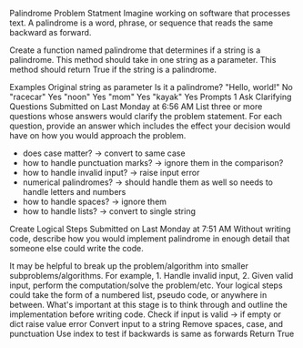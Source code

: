 Palindrome
Problem Statment
Imagine working on software that processes text. A palindrome is a word, phrase, or sequence that reads the same backward as forward.

Create a function named palindrome that determines if a string is a palindrome. This method should take in one string as a parameter. This method should return True if the string is a palindrome.

Examples
Original string as parameter	Is it a palindrome?
"Hello, world!"	No
"racecar"	Yes
"noon"	Yes
"mom"	Yes
"kayak"	Yes
Prompts
1
Ask Clarifying Questions
Submitted on Last Monday at 6:56 AM
List three or more questions whose answers would clarify the problem statement. For each question, provide an answer which includes the effect your decision would have on how you would approach the problem.

- does case matter?
-> convert to same case
- how to handle punctuation marks?
-> ignore them in the comparison?
- how to handle invalid input?
-> raise input error
- numerical palindromes?
-> should handle them as well so needs to handle letters and numbers
- how to handle spaces?
-> ignore them
- how to handle lists?
-> convert to single string

Create Logical Steps
Submitted on Last Monday at 7:51 AM
Without writing code, describe how you would implement palindrome in enough detail that someone else could write the code.

It may be helpful to break up the problem/algorithm into smaller subproblems/algorithms. For example, 1. Handle invalid input, 2. Given valid input, perform the computation/solve the problem/etc.
Your logical steps could take the form of a numbered list, pseudo code, or anywhere in between. What's important at this stage is to think through and outline the implementation before writing code.
Check if input is valid 
-> if empty or dict raise value error
Convert input to a string
Remove spaces, case, and punctuation
Use index to test if backwards is same as forwards
Return True
